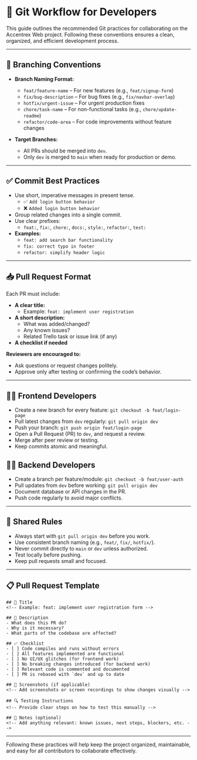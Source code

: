# 🧩 Git Workflow for Developers

This guide outlines the recommended Git practices for collaborating on the Accentrex Web project. Following these conventions ensures a clean, organized, and efficient development process.

---

## 📁 Branching Conventions

- **Branch Naming Format:**
  - `feat/feature-name` – For new features (e.g., `feat/signup-form`)
  - `fix/bug-description` – For bug fixes (e.g., `fix/navbar-overlap`)
  - `hotfix/urgent-issue` – For urgent production fixes
  - `chore/task-name` – For non-functional tasks (e.g., `chore/update-readme`)
  - `refactor/code-area` – For code improvements without feature changes

- **Target Branches:**
  - All PRs should be merged into `dev`.
  - Only `dev` is merged to `main` when ready for production or demo.

---

## ✅ Commit Best Practices

- Use short, imperative messages in present tense.
  - ✅ `Add login button behavior`
  - ❌ `Added login button behavior`
- Group related changes into a single commit.
- Use clear prefixes:
  - `feat:`, `fix:`, `chore:`, `docs:`, `style:`, `refactor:`, `test:`
- **Examples:**
  - `feat: add search bar functionality`
  - `fix: correct typo in footer`
  - `refactor: simplify header logic`

---

## 📥 Pull Request Format

Each PR must include:
- **A clear title:**
  - Example: `feat: implement user registration`
- **A short description:**
  - What was added/changed?
  - Any known issues?
  - Related Trello task or issue link (if any)
- **A checklist if needed**

**Reviewers are encouraged to:**
- Ask questions or request changes politely.
- Approve only after testing or confirming the code’s behavior.

---

## 👨‍💻 Frontend Developers
- Create a new branch for every feature: `git checkout -b feat/login-page`
- Pull latest changes from `dev` regularly: `git pull origin dev`
- Push your branch: `git push origin feat/login-page`
- Open a Pull Request (PR) to `dev`, and request a review.
- Merge after peer review or testing.
- Keep commits atomic and meaningful.

## 🧑‍💻 Backend Developers
- Create a branch per feature/module: `git checkout -b feat/user-auth`
- Pull updates from `dev` before working: `git pull origin dev`
- Document database or API changes in the PR.
- Push code regularly to avoid major conflicts.

---

## 🔄 Shared Rules
- Always start with `git pull origin dev` before you work.
- Use consistent branch naming (e.g., `feat/`, `fix/`, `hotfix/`).
- Never commit directly to `main` or `dev` unless authorized.
- Test locally before pushing.
- Keep pull requests small and focused.

---

## 📋 Pull Request Template

```
## 📌 Title
<!-- Example: feat: implement user registration form -->

## 📝 Description
- What does this PR do?
- Why is it necessary?
- What parts of the codebase are affected?

## ✅ Checklist
- [ ] Code compiles and runs without errors
- [ ] All features implemented are functional
- [ ] No UI/UX glitches (for frontend work)
- [ ] No breaking changes introduced (for backend work)
- [ ] Relevant code is commented and documented
- [ ] PR is rebased with `dev` and up to date

## 📸 Screenshots (if applicable)
<!-- Add screenshots or screen recordings to show changes visually -->

## 🔍 Testing Instructions
<!-- Provide clear steps on how to test this manually -->

## 💬 Notes (optional)
<!-- Add anything relevant: known issues, next steps, blockers, etc. -->
```

---

Following these practices will help keep the project organized, maintainable, and easy for all contributors to collaborate effectively.
